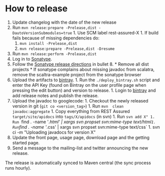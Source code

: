 # How to release #

  1. Update changelog with the date of the new release
  1. Run `mvn release:prepare -Prelease,dist -DautoVersionSubmodules=true`
    1. Use SCM label rest-assured-X
    1. If build fails because of missing dependencies do:
      1. `mvn install -Prelease,dist`
      1. `mvn release:prepare -Prelease,dist -Dresume`
  1. Run `mvn release:perform -Prelease,dist`
  1. Log in to [Sonatype](https://oss.sonatype.org).
  1. Follow the [Sonatype release directions](https://docs.sonatype.org/display/Repository/Sonatype+OSS+Maven+Repository+Usage+Guide) in bullet 8.
    * Remove all dist projects
    * If sonatype complains about missing javadoc from scalatra, remove the scaltra-example project from the sonatype browser
  1. Upload the artifacts to [bintray](http://bintray.com).
    1. Run the `./deploy_bintray.sh` script and enter the API Key (found on Bintray on the user profile page when pressing the edit button) and version to release.
    1. Login to [bintray](http://bintray.com) and add release notes and publish the release.
  1. Upload the javadoc to googlecode:
    1. Checkout the newly released version in git (`git co <version_tag>`)
    1. Run `mvn  clean javadoc:aggregate`
    1. Copy everything from REST Assured `target/site/apidocs` into `tags/X/apidocs` (in svn)
    1. Run `svn add X"
    1. Run `find . -name '*.html' | xargs svn propset svn:mime-type text/html`
    1. Run `find . -name '*.css' | xargs svn propset svn:mime-type text/css`
    1. svn ci -m "Uploading javadocs for version X"
  1. Update the front page, usage page, download page and the getting started page.
  1. Send a message to the mailing-list and twitter announcing the new release.

The release is automatically synced to Maven central (the sync process runs hourly).